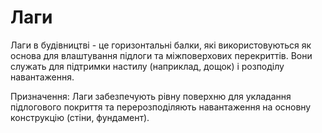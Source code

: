 # Лаги

Лаги в будівництві - це горизонтальні балки, які використовуються як основа для
влаштування підлоги та міжповерхових перекриттів. Вони служать для підтримки
настилу (наприклад, дощок) і розподілу навантаження.

Призначення:
Лаги забезпечують рівну поверхню для укладання підлогового покриття та перерозподіляють навантаження на основну конструкцію (стіни, фундамент).
